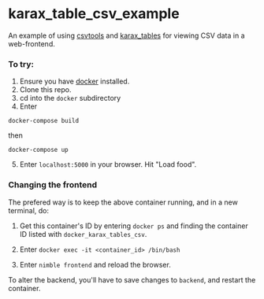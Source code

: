 # karax_table_csv_example
An example of using [csvtools](https://github.com/unicredit/csvtools) and [karax_tables](https://github.com/mikebelanger/karax_tables) for viewing CSV data in a web-frontend.


### To try:

1.  Ensure you have [docker](https://www.docker.com/) installed.
2.  Clone this repo.
3.  cd into the `docker` subdirectory
4.  Enter 
```
docker-compose build
```
then 
```
docker-compose up
```

5.  Enter `localhost:5000` in your browser.  Hit "Load food".

### Changing the frontend

The prefered way is to keep the above container running, and in a new terminal, do:

1.  Get this container's ID by entering `docker ps` and finding the container ID listed with `docker_karax_tables_csv`.

2.  Enter ```docker exec -it <container_id> /bin/bash```
3.  Enter ```nimble frontend``` and reload the browser.

To alter the backend, you'll have to save changes to ```backend```, and restart the container.